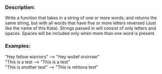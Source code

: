 ### Description:
Write a function that takes in a string of one or more words, and returns the same string, but with all words that have five or more letters reversed (Just like the name of this Kata). Strings passed in will consist of only letters and spaces. Spaces will be included only when more than one word is present.

### Examples:

"Hey fellow warriors"  --> "Hey wollef sroirraw" <br>
"This is a test        --> "This is a test" <br>
"This is another test" --> "This is rehtona test" <br>